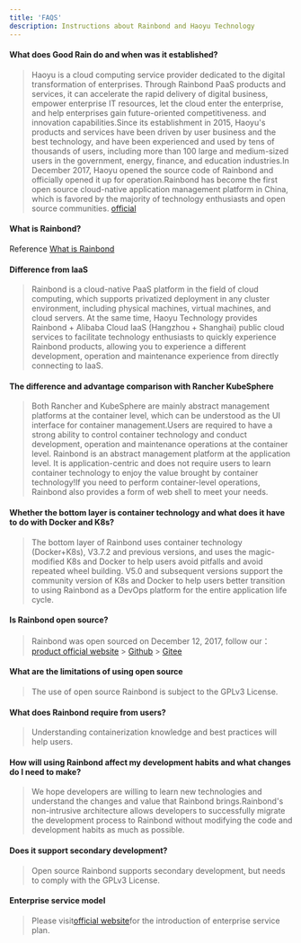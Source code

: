 ```yaml
---
title: 'FAQS'
description: Instructions about Rainbond and Haoyu Technology
---
```


#### What does Good Rain do and when was it established?

> Haoyu is a cloud computing service provider dedicated to the digital transformation of enterprises. Through Rainbond PaaS products and services, it can accelerate the rapid delivery of digital business, empower enterprise IT resources, let the cloud enter the enterprise, and help enterprises gain future-oriented competitiveness. and innovation capabilities.Since its establishment in 2015, Haoyu's products and services have been driven by user business and the best technology, and have been experienced and used by tens of thousands of users, including more than 100 large and medium-sized users in the government, energy, finance, and education industries.In December 2017, Haoyu opened the source code of Rainbond and officially opened it up for operation.Rainbond has become the first open source cloud-native application management platform in China, which is favored by the majority of technology enthusiasts and open source communities. [official](https://www.goodrain.com)

#### What is Rainbond?

Reference [What is Rainbond](/)

#### Difference from IaaS

> Rainbond is a cloud-native PaaS platform in the field of cloud computing, which supports privatized deployment in any cluster environment, including physical machines, virtual machines, and cloud servers. At the same time, Haoyu Technology provides Rainbond + Alibaba Cloud IaaS (Hangzhou + Shanghai) public cloud services to facilitate technology enthusiasts to quickly experience Rainbond products, allowing you to experience a different development, operation and maintenance experience from directly connecting to IaaS.

#### The difference and advantage comparison with Rancher KubeSphere

> Both Rancher and KubeSphere are mainly abstract management platforms at the container level, which can be understood as the UI interface for container management.Users are required to have a strong ability to control container technology and conduct development, operation and maintenance operations at the container level. Rainbond is an abstract management platform at the application level. It is application-centric and does not require users to learn container technology to enjoy the value brought by container technology!If you need to perform container-level operations, Rainbond also provides a form of web shell to meet your needs.

#### Whether the bottom layer is container technology and what does it have to do with Docker and K8s?

> The bottom layer of Rainbond uses container technology (Docker+K8s), V3.7.2 and previous versions, and uses the magic-modified K8s and Docker to help users avoid pitfalls and avoid repeated wheel building. V5.0 and subsequent versions support the community version of K8s and Docker to help users better transition to using Rainbond as a DevOps platform for the entire application life cycle.

#### Is Rainbond open source?

> Rainbond was open sourced on December 12, 2017, follow our： [product official website](https://www.rainbond.com) > [Github](https://github.com/goodrain/rainbond) > [Gitee](https://gitee.com/rainbond/Rainbond)

#### What are the limitations of using open source

> The use of open source Rainbond is subject to the GPLv3 License. [](https://github.com/goodrain/rainbond/blob/master/Licensing.md)

#### What does Rainbond require from users?

> Understanding containerization knowledge and best practices will help users.

#### How will using Rainbond affect my development habits and what changes do I need to make?

> We hope developers are willing to learn new technologies and understand the changes and value that Rainbond brings.Rainbond's non-intrusive architecture allows developers to successfully migrate the development process to Rainbond without modifying the code and development habits as much as possible.

#### Does it support secondary development?

> Open source Rainbond supports secondary development, but needs to comply with the GPLv3 License.

#### Enterprise service model

> Please visit[official website](https://www.goodrain.com)for the introduction of enterprise service plan.
